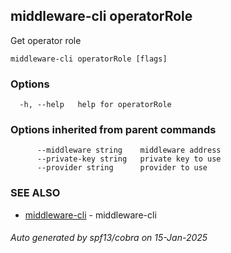 ## middleware-cli operatorRole

Get operator role

```
middleware-cli operatorRole [flags]
```

### Options

```
  -h, --help   help for operatorRole
```

### Options inherited from parent commands

```
      --middleware string    middleware address
      --private-key string   private key to use
      --provider string      provider to use
```

### SEE ALSO

* [middleware-cli](../middleware-cli.md)	 - middleware-cli

###### Auto generated by spf13/cobra on 15-Jan-2025
